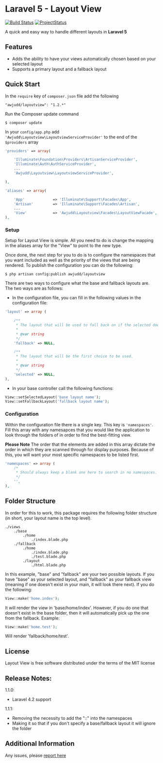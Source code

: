 Laravel 5 - Layout View
===============

[![Build Status](https://api.travis-ci.org/awjudd/l4-layoutview.png)](https://travis-ci.org/awjudd/l4-layoutview)
[![ProjectStatus](http://stillmaintained.com/awjudd/l4-layoutview.png)](http://stillmaintained.com/awjudd/l4-layoutview)

A quick and easy way to handle different layouts in **Laravel 5**

## Features

 - Adds the ability to have your views automatically chosen based on your selected layout
 - Supports a primary layout and a fallback layout

## Quick Start

In the `require` key of `composer.json` file add the following

```
"awjudd/layoutview": "1.2.*"
```

Run the Composer update command

```
$ composer update
```

In your `config/app.php` add `'Awjudd\Layoutview\LayoutviewServiceProvider'` to the end of the `$providers` array

```php
'providers' => array(

    'Illuminate\Foundation\Providers\ArtisanServiceProvider',
    'Illuminate\Auth\AuthServiceProvider',
    ...
    'Awjudd\Layoutview\LayoutviewServiceProvider',

),

'aliases' => array(

    'App'             => 'Illuminate\Support\Facades\App',
    'Artisan'         => 'Illuminate\Support\Facades\Artisan',
    ...
    'View'            => 'Awjudd\Layoutview\Facades\LayoutViewFacade',
),
```

### Setup

Setup for Layout View is simple.  All you need to do is change the mapping in the aliases array for the "View" to point to the new type.

Once done, the next step for you to do is to configure the namespaces that you want included as well as the priority of the views that are being rendered.  To publish the configuration you can do the following:

```
$ php artisan config:publish awjudd/layoutview
```

There are two ways to configure what the base and fallback layouts are.  The two ways are as follows:

 - In the configuration file, you can fill in the following values in the configuration file:

```php
'layout' => array (

    /**
     * The layout that will be used to fall back on if the selected doesn't exist.
     * 
     * @var string
     */
    'fallback' => NULL,

    /**
     * The layout that will be the first choice to be used.
     * 
     * @var string
     */
    'selected' => NULL,
),
```

 - In your base controller call the following functions:

```php
View::setSelectedLayout('base layout name');
View::setFallbackLayout('fallback layout name');
```

### Configuration

Within the configuration file there is a single key.  This key is `'namespaces'`.  Fill this array with any namesapces that you would like the application to look through the folders of in order to find the best-fitting view.

**Please Note** The order that the elements are added in this array dictate the order in which they are scanned through for display purposes.  Because of this, you will want your most specific namespaces to be listed first.

```php
'namespaces' => array (
    /*
     * Should always keep a blank one here to search in no namespaces.
     */
    '',
),
```

## Folder Structure

In order for this to work, this package requires the following folder structure (in short, your layout name is the top level).

    ./views
        ./base
            ./home
                ./index.blade.php
        ./fallback
            ./home
                ./index.blade.php
                ./test.blade.php
            ./layout
                ./html.blade.php

In this example, "base" and "fallback" are your two possible layouts. If you have "base" as your selected layout, and "fallback" as your fallback view (meaning if one doesn't exist in your main, it will look there next).  If you do the following:

```php
View::make('home.index');
```

It will render the view in 'base/home/index'.  However, if you do one that doesn't exist in the base folder, then it will automatically pick up the one from the fallback.  Example:

```php
View::make('home.test');
```

Will render 'fallback/home/test'.

## License

Layout View is free software distributed under the terms of the MIT license

## Release Notes:

1.1.0:
 - Laravel 4.2 support

1.1.1:
 - Removing the necessity to add the "::" into the namespaces
 - Making it so that if you don't specify a base/fallback layout it will ignore the folder

## Additional Information

Any issues, please [report here](https://github.com/awjudd/l4-layoutview/issues)
